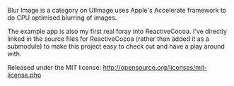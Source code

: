 Blur Image is a category on UIImage uses Apple's Accelerate framework to do CPU optimised blurring of images.

The example app is also my first real foray into ReactiveCocoa. I've directly linked in the source files for ReactiveCocoa (rather than added it as a submodule) to make this project easy to check out and have a play around with.

Released under the MIT license: http://opensource.org/licenses/mit-license.php